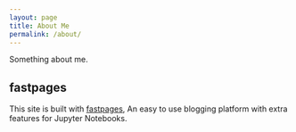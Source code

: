 ```yaml
---
layout: page
title: About Me
permalink: /about/
---
```


Something about me.

## fastpages
This site is built with [fastpages](https://github.com/fastai/fastpages), An easy to use blogging platform with extra features for Jupyter Notebooks.